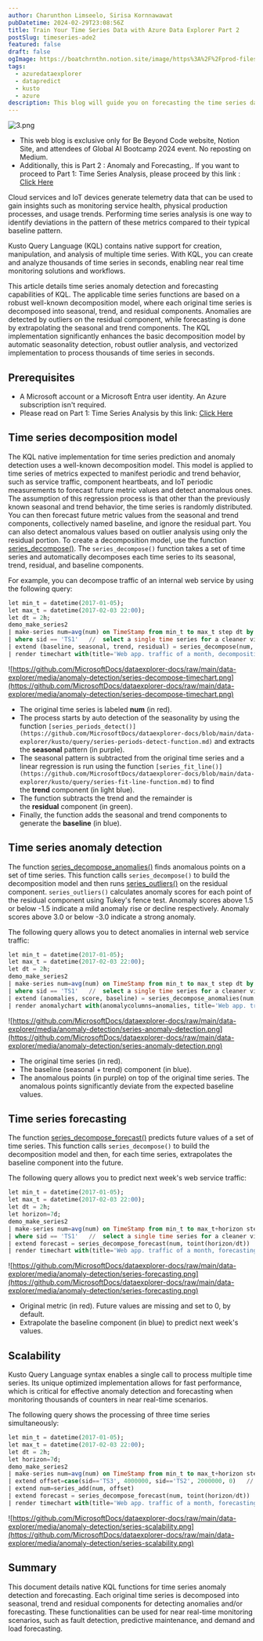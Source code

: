 ```yaml
---
author: Charunthon Limseelo, Sirisa Kornnawawat
pubDatetime: 2024-02-29T23:08:56Z
title: Train Your Time Series Data with Azure Data Explorer Part 2
postSlug: timeseries-ade2
featured: false
draft: false
ogImage: https://boatchrnthn.notion.site/image/https%3A%2F%2Fprod-files-secure.s3.us-west-2.amazonaws.com%2Fdc9f3c9a-ac9d-4d06-b551-6ddd8dfd0ebf%2Fc1e14aac-f3c2-46e9-b65f-458f79af7e20%2F3.png?table=block&id=e943d1c1-fa94-418c-87cc-1c100636b56c&spaceId=dc9f3c9a-ac9d-4d06-b551-6ddd8dfd0ebf&width=2000&userId=&cache=v2
tags:
  - azuredataexplorer
  - datapredict
  - kusto
  - azure
description: This blog will guide you on forecasting the time series dataset on Azure Data Explorer
---
```


![3.png](https://boatchrnthn.notion.site/image/https%3A%2F%2Fprod-files-secure.s3.us-west-2.amazonaws.com%2Fdc9f3c9a-ac9d-4d06-b551-6ddd8dfd0ebf%2Fc1e14aac-f3c2-46e9-b65f-458f79af7e20%2F3.png?table=block&id=e943d1c1-fa94-418c-87cc-1c100636b56c&spaceId=dc9f3c9a-ac9d-4d06-b551-6ddd8dfd0ebf&width=2000&userId=&cache=v2)

- This web blog is exclusive only for Be Beyond Code website, Notion Site, and attendees of Global AI Bootcamp 2024 event. No reposting on Medium.
- Additionally, this is Part 2 : Anomaly and Forecasting,. If you want to proceed to Part 1: Time Series Analysis, please proceed by this link : [Click Here](https://bebeyondcode.vercel.app/posts/timeseries-adx1)

Cloud services and IoT devices generate telemetry data that can be used to gain insights such as monitoring service health, physical production processes, and usage trends. Performing time series analysis is one way to identify deviations in the pattern of these metrics compared to their typical baseline pattern.

Kusto Query Language (KQL) contains native support for creation, manipulation, and analysis of multiple time series. With KQL, you can create and analyze thousands of time series in seconds, enabling near real time monitoring solutions and workflows.

This article details time series anomaly detection and forecasting capabilities of KQL. The applicable time series functions are based on a robust well-known decomposition model, where each original time series is decomposed into seasonal, trend, and residual components. Anomalies are detected by outliers on the residual component, while forecasting is done by extrapolating the seasonal and trend components. The KQL implementation significantly enhances the basic decomposition model by automatic seasonality detection, robust outlier analysis, and vectorized implementation to process thousands of time series in seconds.

## **Prerequisites**

- A Microsoft account or a Microsoft Entra user identity. An Azure subscription isn't required.
- Please read on Part 1: Time Series Analysis by this link: [Click Here](https://bebeyondcode.vercel.app/posts/timeseries-ade1)

## **Time series decomposition model**

The KQL native implementation for time series prediction and anomaly detection uses a well-known decomposition model. This model is applied to time series of metrics expected to manifest periodic and trend behavior, such as service traffic, component heartbeats, and IoT periodic measurements to forecast future metric values and detect anomalous ones. The assumption of this regression process is that other than the previously known seasonal and trend behavior, the time series is randomly distributed. You can then forecast future metric values from the seasonal and trend components, collectively named baseline, and ignore the residual part. You can also detect anomalous values based on outlier analysis using only the residual portion. To create a decomposition model, use the function [series_decompose()](https://github.com/MicrosoftDocs/dataexplorer-docs/blob/main/data-explorer/kusto/query/series-decompose-function.md). The `series_decompose()` function takes a set of time series and automatically decomposes each time series to its seasonal, trend, residual, and baseline components.

For example, you can decompose traffic of an internal web service by using the following query:

```sql
let min_t = datetime(2017-01-05);
let max_t = datetime(2017-02-03 22:00);
let dt = 2h;
demo_make_series2
| make-series num=avg(num) on TimeStamp from min_t to max_t step dt by sid
| where sid == 'TS1'   //  select a single time series for a cleaner visualization
| extend (baseline, seasonal, trend, residual) = series_decompose(num, -1, 'linefit')  //  decomposition of a set of time series to seasonal, trend, residual, and baseline (seasonal+trend)
| render timechart with(title='Web app. traffic of a month, decomposition', ysplit=panels)
```

![https://github.com/MicrosoftDocs/dataexplorer-docs/raw/main/data-explorer/media/anomaly-detection/series-decompose-timechart.png](https://github.com/MicrosoftDocs/dataexplorer-docs/raw/main/data-explorer/media/anomaly-detection/series-decompose-timechart.png)

- The original time series is labeled **num** (in red).
- The process starts by auto detection of the seasonality by using the function `[series_periods_detect()](https://github.com/MicrosoftDocs/dataexplorer-docs/blob/main/data-explorer/kusto/query/series-periods-detect-function.md)` and extracts the **seasonal** pattern (in purple).
- The seasonal pattern is subtracted from the original time series and a linear regression is run using the function `[series_fit_line()](https://github.com/MicrosoftDocs/dataexplorer-docs/blob/main/data-explorer/kusto/query/series-fit-line-function.md)` to find the **trend** component (in light blue).
- The function subtracts the trend and the remainder is the **residual** component (in green).
- Finally, the function adds the seasonal and trend components to generate the **baseline** (in blue).

## **Time series anomaly detection**

The function [series_decompose_anomalies()](https://github.com/MicrosoftDocs/dataexplorer-docs/blob/main/data-explorer/kusto/query/series-decompose-anomalies-function.md) finds anomalous points on a set of time series. This function calls `series_decompose()` to build the decomposition model and then runs [series_outliers()](https://github.com/MicrosoftDocs/dataexplorer-docs/blob/main/data-explorer/kusto/query/series-outliers-function.md) on the residual component. `series_outliers()` calculates anomaly scores for each point of the residual component using Tukey's fence test. Anomaly scores above 1.5 or below -1.5 indicate a mild anomaly rise or decline respectively. Anomaly scores above 3.0 or below -3.0 indicate a strong anomaly.

The following query allows you to detect anomalies in internal web service traffic:

```sql
let min_t = datetime(2017-01-05);
let max_t = datetime(2017-02-03 22:00);
let dt = 2h;
demo_make_series2
| make-series num=avg(num) on TimeStamp from min_t to max_t step dt by sid
| where sid == 'TS1'   //  select a single time series for a cleaner visualization
| extend (anomalies, score, baseline) = series_decompose_anomalies(num, 1.5, -1, 'linefit')
| render anomalychart with(anomalycolumns=anomalies, title='Web app. traffic of a month, anomalies') //use "| render anomalychart with anomalycolumns=anomalies" to render the anomalies as bold points on the series charts.
```

![https://github.com/MicrosoftDocs/dataexplorer-docs/raw/main/data-explorer/media/anomaly-detection/series-anomaly-detection.png](https://github.com/MicrosoftDocs/dataexplorer-docs/raw/main/data-explorer/media/anomaly-detection/series-anomaly-detection.png)

- The original time series (in red).
- The baseline (seasonal + trend) component (in blue).
- The anomalous points (in purple) on top of the original time series. The anomalous points significantly deviate from the expected baseline values.

## **Time series forecasting**

The function [series_decompose_forecast()](https://github.com/MicrosoftDocs/dataexplorer-docs/blob/main/data-explorer/kusto/query/series-decompose-forecast-function.md) predicts future values of a set of time series. This function calls `series_decompose()` to build the decomposition model and then, for each time series, extrapolates the baseline component into the future.

The following query allows you to predict next week's web service traffic:

```sql
let min_t = datetime(2017-01-05);
let max_t = datetime(2017-02-03 22:00);
let dt = 2h;
let horizon=7d;
demo_make_series2
| make-series num=avg(num) on TimeStamp from min_t to max_t+horizon step dt by sid
| where sid == 'TS1'   //  select a single time series for a cleaner visualization
| extend forecast = series_decompose_forecast(num, toint(horizon/dt))
| render timechart with(title='Web app. traffic of a month, forecasting the next week by Time Series Decomposition')
```

![https://github.com/MicrosoftDocs/dataexplorer-docs/raw/main/data-explorer/media/anomaly-detection/series-forecasting.png](https://github.com/MicrosoftDocs/dataexplorer-docs/raw/main/data-explorer/media/anomaly-detection/series-forecasting.png)

- Original metric (in red). Future values are missing and set to 0, by default.
- Extrapolate the baseline component (in blue) to predict next week's values.

## **Scalability**

Kusto Query Language syntax enables a single call to process multiple time series. Its unique optimized implementation allows for fast performance, which is critical for effective anomaly detection and forecasting when monitoring thousands of counters in near real-time scenarios.

The following query shows the processing of three time series simultaneously:

```sql
let min_t = datetime(2017-01-05);
let max_t = datetime(2017-02-03 22:00);
let dt = 2h;
let horizon=7d;
demo_make_series2
| make-series num=avg(num) on TimeStamp from min_t to max_t+horizon step dt by sid
| extend offset=case(sid=='TS3', 4000000, sid=='TS2', 2000000, 0)   //  add artificial offset for easy visualization of multiple time series
| extend num=series_add(num, offset)
| extend forecast = series_decompose_forecast(num, toint(horizon/dt))
| render timechart with(title='Web app. traffic of a month, forecasting the next week for 3 time series')
```

![https://github.com/MicrosoftDocs/dataexplorer-docs/raw/main/data-explorer/media/anomaly-detection/series-scalability.png](https://github.com/MicrosoftDocs/dataexplorer-docs/raw/main/data-explorer/media/anomaly-detection/series-scalability.png)

## **Summary**

This document details native KQL functions for time series anomaly detection and forecasting. Each original time series is decomposed into seasonal, trend and residual components for detecting anomalies and/or forecasting. These functionalities can be used for near real-time monitoring scenarios, such as fault detection, predictive maintenance, and demand and load forecasting.
